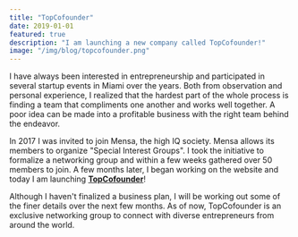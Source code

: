 ```yaml
---
title: "TopCofounder"
date: 2019-01-01
featured: true
description: "I am launching a new company called TopCofounder!"
image: "/img/blog/topcofounder.png"
---
```


I have always been interested in entrepreneurship and participated in several startup events in Miami over the years. Both from observation and personal experience, I realized that the hardest part of the whole process is finding a team that compliments one another and works well together. A poor idea can be made into a profitable business with the right team behind the endeavor.

In 2017 I was invited to join Mensa, the high IQ society. Mensa allows its members to organize "Special Interest Groups". I took the initiative to formalize a networking group and within a few weeks gathered over 50 members to join. A few months later, I began working on the website and today I am launching <b><a href="http://www.topcofounder.com">TopCofounder</a></b>!

Although I haven't finalized a business plan, I will be working out some of the finer details over the next few months. As of now, TopCofounder is an exclusive networking group to connect with diverse entrepreneurs from around the world.